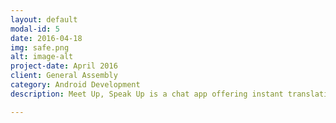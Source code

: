 ```yaml
---
layout: default
modal-id: 5
date: 2016-04-18
img: safe.png
alt: image-alt
project-date: April 2016
client: General Assembly
category: Android Development
description: Meet Up, Speak Up is a chat app offering instant translation to and from your desired languages. It features public chatrooms as well as the ability to create your own private chatrooms (1on1 or group). The core of the app relies on Firebase as its database and uses Firebase's UI library to send and receive data. The translation comes from Microsoft Bing's Translate API and the app is also using Bing's library as well as Volley's library to handle requests asynchronously.

---
```

